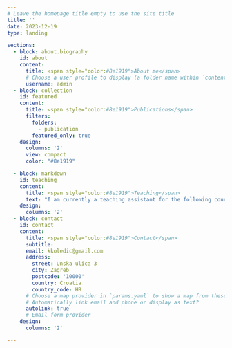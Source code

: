 ```yaml
---
# Leave the homepage title empty to use the site title
title: ''
date: 2023-12-19
type: landing

sections:
  - block: about.biography
    id: about
    content:
      title: <span style="color:#8e1919">About me</span>
      # Choose a user profile to display (a folder name within `content/authors/`)
      username: admin
  - block: collection
    id: featured
    content:
      title: <span style="color:#8e1919">Publications</span>
      filters:
        folders:
          - publication
        featured_only: true
    design:
      columns: '2'
      view: compact
      color: "#8e1919"

  - block: markdown
    id: teaching
    content:
      title: <span style="color:#8e1919">Teaching</span>
      text: "I am currently a teaching assistant for the following courses at the Faculty of Electrical Engineering and Computing:<br>  &nbsp;&nbsp;&nbsp;&nbsp;&nbsp;&nbsp;- **Estimation Theory**<br>  &nbsp;&nbsp;&nbsp;&nbsp;&nbsp;&nbsp;- **Autonomous Mobile Robots**<br>  &nbsp;&nbsp;&nbsp;&nbsp;&nbsp;&nbsp;- **Robotic Sensing, Perception, and Actuation**.<br>Additionally, I have mentored students on five master theses and six bachelor theses."
    design:
      columns: '2'
  - block: contact
    id: contact
    content:
      title: <span style="color:#8e1919">Contact</span>
      subtitle:
      email: kkoledic@gmail.com
      address:
        street: Unska ulica 3
        city: Zagreb
        postcode: '10000'
        country: Croatia
        country_code: HR
      # Choose a map provider in `params.yaml` to show a map from these coordinates
      # Automatically link email and phone or display as text?
      autolink: true
      # Email form provider
    design:
      columns: '2'

---
```

